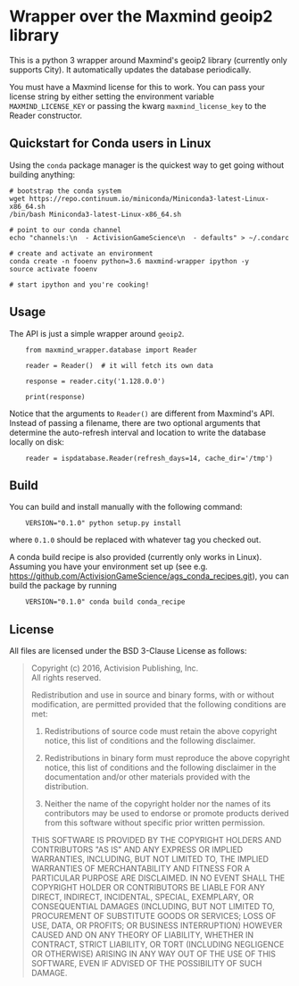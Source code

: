 # Wrapper over the Maxmind geoip2 library

This is a python 3 wrapper around Maxmind's geoip2 library (currently only supports City).
It automatically updates the database periodically.

You must have a Maxmind license for this to work.  You can pass your license string by
either setting the environment variable `MAXMIND_LICENSE_KEY` or passing the kwarg `maxmind_license_key`
to the Reader constructor.

## Quickstart for Conda users in Linux

Using the `conda` package manager is the quickest way to get going
without building anything:
```
# bootstrap the conda system
wget https://repo.continuum.io/miniconda/Miniconda3-latest-Linux-x86_64.sh
/bin/bash Miniconda3-latest-Linux-x86_64.sh

# point to our conda channel
echo "channels:\n  - ActivisionGameScience\n  - defaults" > ~/.condarc

# create and activate an environment
conda create -n fooenv python=3.6 maxmind-wrapper ipython -y
source activate fooenv

# start ipython and you're cooking!
```

## Usage

The API is just a simple wrapper around `geoip2`.
```
    from maxmind_wrapper.database import Reader

    reader = Reader()  # it will fetch its own data
    
    response = reader.city('1.128.0.0') 

    print(response)
```

Notice that the arguments to `Reader()` are different from Maxmind's API.
Instead of passing a filename, there are two optional arguments that determine the 
auto-refresh interval and location to write the database locally on disk:
```
    reader = ispdatabase.Reader(refresh_days=14, cache_dir='/tmp')
```

## Build

You can build and install manually with the following command:
```
    VERSION="0.1.0" python setup.py install
```
where `0.1.0` should be replaced with whatever tag you checked out.

A conda build recipe is also provided (currently only works in Linux).  Assuming you have your
environment set up (see e.g. https://github.com/ActivisionGameScience/ags_conda_recipes.git),
you can build the package by running
```
    VERSION="0.1.0" conda build conda_recipe
```

## License

All files are licensed under the BSD 3-Clause License as follows:
 
> Copyright (c) 2016, Activision Publishing, Inc.  
> All rights reserved.
> 
> Redistribution and use in source and binary forms, with or without modification, are permitted provided that the following conditions are met:
> 
> 1. Redistributions of source code must retain the above copyright notice, this list of conditions and the following disclaimer.
>  
> 2. Redistributions in binary form must reproduce the above copyright notice, this list of conditions and the following disclaimer in the documentation and/or other materials provided with the distribution.
>  
> 3. Neither the name of the copyright holder nor the names of its contributors may be used to endorse or promote products derived from this software without specific prior written permission.
>  
> THIS SOFTWARE IS PROVIDED BY THE COPYRIGHT HOLDERS AND CONTRIBUTORS "AS IS" AND ANY EXPRESS OR IMPLIED WARRANTIES, INCLUDING, BUT NOT LIMITED TO, THE IMPLIED WARRANTIES OF MERCHANTABILITY AND FITNESS FOR A PARTICULAR PURPOSE ARE DISCLAIMED. IN NO EVENT SHALL THE COPYRIGHT HOLDER OR CONTRIBUTORS BE LIABLE FOR ANY DIRECT, INDIRECT, INCIDENTAL, SPECIAL, EXEMPLARY, OR CONSEQUENTIAL DAMAGES (INCLUDING, BUT NOT LIMITED TO, PROCUREMENT OF SUBSTITUTE GOODS OR SERVICES; LOSS OF USE, DATA, OR PROFITS; OR BUSINESS INTERRUPTION) HOWEVER CAUSED AND ON ANY THEORY OF LIABILITY, WHETHER IN CONTRACT, STRICT LIABILITY, OR TORT (INCLUDING NEGLIGENCE OR OTHERWISE) ARISING IN ANY WAY OUT OF THE USE OF THIS SOFTWARE, EVEN IF ADVISED OF THE POSSIBILITY OF SUCH DAMAGE.

